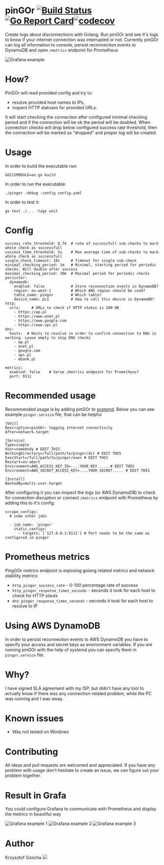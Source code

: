 # pinGOr [![Build Status](https://travis-ci.org/krzysztof-gzocha/pingor.svg?branch=master)](https://travis-ci.org/krzysztof-gzocha/pingor)[![Go Report Card](https://goreportcard.com/badge/github.com/krzysztof-gzocha/pingor)](https://goreportcard.com/report/github.com/krzysztof-gzocha/pingor)[![codecov](https://codecov.io/gh/krzysztof-gzocha/pingor/branch/master/graph/badge.svg)](https://codecov.io/gh/krzysztof-gzocha/pingor)
Create logs about disconnections with Golang.
Run pinGOr and see it's logs to know if your internet connection was interrupted or not.
Currently pinGOr can log all information to console, persist reconnection events to DynamoDB and open `/metrics` endpoint for Prometheus

![Grafana example](https://user-images.githubusercontent.com/3098559/57466049-27c34600-7280-11e9-8fe7-47e9287821f1.png)

# How?
PinGOr will read provided config and try to:
- resolve provided host names to IPs,
- inspect HTTP statuses for provided URLs.

It will start checking the connection after configured minimal checking period and if the connection will be ok the period will be doubled.
When connection checks will drop below configured success rate threshold, then the connection will be marked as "dropped" and proper log will be created.

# Usage
In order to build the executable run:
```
GO111MODULE=on go build
```
In order to run the executable:
```
./pingor -debug -config config.yaml
```
In order to test it:
```
go test ./... -tags unit
```

# Config
```
success_rate_threshold: 0.74  # rate of successfull sub-checks to mark whole check as successfull
success_time_threshold: 5s    # Max average time of sub-checks to mark whole check as successfull
single_check_timeout: 10s     # Timeout for single sub-check
minimal_checking_period: 1m   # Minimal, starting period for periodic checks. Will double after success
maximal_checking_period: 30m  # Maximal period for periodic checks
persister:
  dynamodb:
    enabled: false            # Store reconnection events in DynamoDB?
    region: eu-west-1         # Which AWS region should be used?
    table_name: pingor        # Which table?
    device_name: pc1          # How to call this device in DynamoDB?
http:
  urls:     # URLs to check if HTTP status is 200 OK
    - https://wp.pl
    - https://www.onet.pl
    - https://www.google.com
    - https://www.upc.pl
dns:
  hosts:  # Hosts to resolve in order to confirm connection to DNS is working. Leave empty to skip DNS checks
    - wp.pl
    - onet.pl
    - google.com
    - upc.pl
    - mbank.pl

metrics:
  enabled: false    # Serve /metrics endpoint for Prometheus?
  port: 9111
```

# Recommended usage
Recommended usage is by adding pinGOr to [systemd](https://www.tecmint.com/create-new-service-units-in-systemd/).
Below you can see example `pingor.service` file, that can be helpful
```
[Unit]
Description=pinGOr: logging internet connectivity
After=network.target

[Service]
Type=simple
User=somebody # EDIT THIS
WorkingDirectory=/full/path/to/pingor/dir # EDIT THIS
ExecStart=/full/path/to/pingor/exec # EDIT THIS
Restart=on-abort
Environment=AWS_ACCESS_KEY_ID=....YOUR KEY..... # EDIT THIS
Environment=AWS_SECRET_ACCESS_KEY=....YOUR SECRET..... # EDIT THIS

[Install]
WantedBy=multi-user.target
```
After configuring it you can inspect the logs (or AWS DynamoDB) to check for connection disruption or connect
`/metrics` endpoint with Prometheus by adding this to it's config:
```
scrape_configs:
  # some other jobs

  - job_name: 'pingor'
    static_configs:
      - targets: ['127.0.0.1:9111'] # Port needs to be the same as configured in pingor
```

# Prometheus metrics
PingGOr metrics endpoint is exposing golang related metrics and network stability metrics:
- `http_pingor_success_rate` - 0-100 percentage rate of success
- `http_pingor_response_times_seconds` - seconds it took for each host to check for HTTP stauts
- `dns_pingor_response_times_seconds` - seconds it took for each host to resolve to IP

# Using AWS DynamoDB
In order to persist reconnection events to AWS DynamoDB you have to specify your access and secret keys as environment variables.
If you are running pinGOr with the help of systemd you can specify them in `pingor.service` file.

# Why?
I have signed SLA agreement with my ISP, but didn't have any tool to actually know if there was any connection-related problem, while the PC was running and I was away.

# Known issues
- Was not tested on Windows

# Contributing
All ideas and pull requests are welcomed and appreciated.
If you have any problem with usage don't hesitate to create an issue, we can figure out your problem together.

# Result in Grafa
You could configure Grafana to communicate with Prometheus and display the metrics in beautiful way

![Grafana example 1](https://user-images.githubusercontent.com/3098559/57466049-27c34600-7280-11e9-8fe7-47e9287821f1.png)
![Grafana example 2](https://user-images.githubusercontent.com/3098559/57467910-bd140980-7283-11e9-8ae6-a66dc4115003.png)
![Grafana example 3](https://user-images.githubusercontent.com/3098559/57467915-beddcd00-7283-11e9-9a83-3d8a93ee9c16.png)


# Author
Krzysztof Gzocha
[![](https://img.shields.io/badge/Twitter-%40kgzocha-blue.svg)](https://twitter.com/kgzocha)
